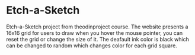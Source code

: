 # Etch-a-Sketch

Etch-a-Sketch project from theodinproject course.
The website presents a 16x16 grid for users to draw when you hover the mouse pointer, you can reset the 
grid or change the size of it. The deafault ink color is black which can be changed to random which changes color for each grid square.